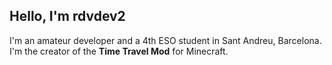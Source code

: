 ## Hello, I'm rdvdev2

I'm an amateur developer and a 4th ESO student in Sant Andreu, Barcelona. I'm the creator of the **Time Travel Mod** for Minecraft.
